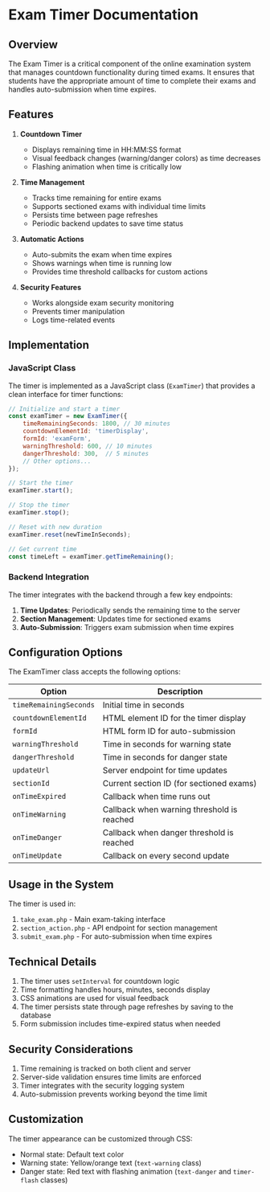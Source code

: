 # Exam Timer Documentation

## Overview

The Exam Timer is a critical component of the online examination system that manages countdown functionality during timed exams. It ensures that students have the appropriate amount of time to complete their exams and handles auto-submission when time expires.

## Features

1. **Countdown Timer**
   - Displays remaining time in HH:MM:SS format
   - Visual feedback changes (warning/danger colors) as time decreases
   - Flashing animation when time is critically low

2. **Time Management**
   - Tracks time remaining for entire exams
   - Supports sectioned exams with individual time limits
   - Persists time between page refreshes
   - Periodic backend updates to save time status

3. **Automatic Actions**
   - Auto-submits the exam when time expires
   - Shows warnings when time is running low
   - Provides time threshold callbacks for custom actions

4. **Security Features**
   - Works alongside exam security monitoring
   - Prevents timer manipulation
   - Logs time-related events

## Implementation

### JavaScript Class

The timer is implemented as a JavaScript class (`ExamTimer`) that provides a clean interface for timer functions:

```javascript
// Initialize and start a timer
const examTimer = new ExamTimer({
    timeRemainingSeconds: 1800, // 30 minutes
    countdownElementId: 'timerDisplay',
    formId: 'examForm',
    warningThreshold: 600, // 10 minutes
    dangerThreshold: 300,  // 5 minutes
    // Other options...
});

// Start the timer
examTimer.start();

// Stop the timer
examTimer.stop();

// Reset with new duration
examTimer.reset(newTimeInSeconds);

// Get current time
const timeLeft = examTimer.getTimeRemaining();
```

### Backend Integration

The timer integrates with the backend through a few key endpoints:

1. **Time Updates**: Periodically sends the remaining time to the server
2. **Section Management**: Updates time for sectioned exams
3. **Auto-Submission**: Triggers exam submission when time expires

## Configuration Options

The ExamTimer class accepts the following options:

| Option | Description |
|--------|-------------|
| `timeRemainingSeconds` | Initial time in seconds |
| `countdownElementId` | HTML element ID for the timer display |
| `formId` | HTML form ID for auto-submission |
| `warningThreshold` | Time in seconds for warning state |
| `dangerThreshold` | Time in seconds for danger state |
| `updateUrl` | Server endpoint for time updates |
| `sectionId` | Current section ID (for sectioned exams) |
| `onTimeExpired` | Callback when time runs out |
| `onTimeWarning` | Callback when warning threshold is reached |
| `onTimeDanger` | Callback when danger threshold is reached |
| `onTimeUpdate` | Callback on every second update |

## Usage in the System

The timer is used in:

1. `take_exam.php` - Main exam-taking interface
2. `section_action.php` - API endpoint for section management
3. `submit_exam.php` - For auto-submission when time expires

## Technical Details

1. The timer uses `setInterval` for countdown logic
2. Time formatting handles hours, minutes, seconds display
3. CSS animations are used for visual feedback
4. The timer persists state through page refreshes by saving to the database
5. Form submission includes time-expired status when needed

## Security Considerations

1. Time remaining is tracked on both client and server
2. Server-side validation ensures time limits are enforced
3. Timer integrates with the security logging system
4. Auto-submission prevents working beyond the time limit

## Customization

The timer appearance can be customized through CSS:
- Normal state: Default text color
- Warning state: Yellow/orange text (`text-warning` class)
- Danger state: Red text with flashing animation (`text-danger` and `timer-flash` classes)